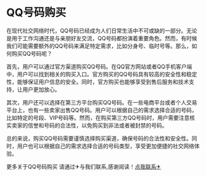 # QQ号码购买

在现代社交网络时代，QQ号码已经成为人们日常生活中不可或缺的一部分。无论是用于工作沟通还是与亲朋好友交流，QQ号码都扮演着重要角色。然而，有时候我们可能需要额外的QQ号码来满足特定需求，比如分身号、临时号等。那么，如何购买QQ号码呢？

首先，用户可以通过官方渠道购买QQ号码。在QQ官方网站或者QQ手机客户端中，用户可以找到相关的购买入口。官方购买的QQ号码具有较高的安全性和稳定性，能够保证用户信息的安全。同时，官方购买也能够享受到售后服务和技术支持，让用户更加放心。

其次，用户还可以选择在第三方平台购买QQ号码。在一些电商平台或者个人交易平台上，也有一些卖家出售QQ号码。用户可以根据自己的需求选择合适的号码，比如特定的号段、VIP号码等。然而，在购买第三方QQ号码时，用户需要注意核实卖家的信誉和号码的合法性，以免购买到非法或者被封禁的号码。

总的来说，购买QQ号码需要谨慎选择购买渠道，确保号码的合法性和安全性。同时，用户也可以根据自己的需求选择合适的号码类型，享受更加便捷的社交网络体验。

更多关于QQ号码购买 请通过✈与我们联系,感谢阅读！[点我联系✈](https://cdn.k02.cc)
